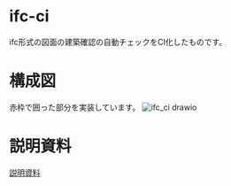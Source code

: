 # ifc-ci
ifc形式の図面の建築確認の自動チェックをCI化したものです。

# 構成図
赤枠で囲った部分を実装しています。
![ifc_ci drawio](https://user-images.githubusercontent.com/52523218/171565762-db22ef4a-d559-4e3e-ba75-0f85b528b8a1.png)

# 説明資料
[説明資料](https://www.slideshare.net/KeitaroWatanabe2/ifccipptx)
